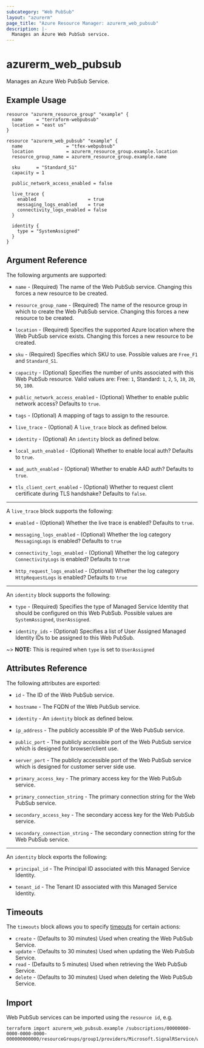 ```yaml
---
subcategory: "Web PubSub"
layout: "azurerm"
page_title: "Azure Resource Manager: azurerm_web_pubsub"
description: |-
  Manages an Azure Web PubSub service.
---
```


# azurerm_web_pubsub

Manages an Azure Web PubSub Service.

## Example Usage

```hcl
resource "azurerm_resource_group" "example" {
  name     = "terraform-webpubsub"
  location = "east us"
}

resource "azurerm_web_pubsub" "example" {
  name                = "tfex-webpubsub"
  location            = azurerm_resource_group.example.location
  resource_group_name = azurerm_resource_group.example.name

  sku      = "Standard_S1"
  capacity = 1

  public_network_access_enabled = false

  live_trace {
    enabled                   = true
    messaging_logs_enabled    = true
    connectivity_logs_enabled = false
  }

  identity {
    type = "SystemAssigned"
  }
}
```

## Argument Reference

The following arguments are supported:

* `name` - (Required) The name of the Web PubSub service. Changing this forces a new resource to be created.

* `resource_group_name` - (Required) The name of the resource group in which to create the Web PubSub service. Changing
  this forces a new resource to be created.

* `location` - (Required) Specifies the supported Azure location where the Web PubSub service exists. Changing this
  forces a new resource to be created.

* `sku` - (Required) Specifies which SKU to use. Possible values are `Free_F1` and `Standard_S1`.

* `capacity` - (Optional) Specifies the number of units associated with this Web PubSub resource. Valid values are:
  Free: `1`, Standard: `1`, `2`, `5`, `10`, `20`, `50`, `100`.

* `public_network_access_enabled` - (Optional) Whether to enable public network access? Defaults to `true`.

* `tags` - (Optional) A mapping of tags to assign to the resource.

* `live_trace` - (Optional) A `live_trace` block as defined below.

* `identity` - (Optional) An `identity` block as defined below.

* `local_auth_enabled` - (Optional) Whether to enable local auth? Defaults to `true`.

* `aad_auth_enabled` - (Optional) Whether to enable AAD auth? Defaults to `true`.

* `tls_client_cert_enabled` - (Optional)  Whether to request client certificate during TLS handshake? Defaults
  to `false`.

---

A `live_trace` block supports the following:

* `enabled` - (Optional) Whether the live trace is enabled? Defaults to `true`.

* `messaging_logs_enabled` - (Optional) Whether the log category `MessagingLogs` is enabled? Defaults to `true`

* `connectivity_logs_enabled` - (Optional) Whether the log category `ConnectivityLogs` is enabled? Defaults to `true`

* `http_request_logs_enabled` - (Optional) Whether the log category `HttpRequestLogs` is enabled? Defaults to `true`

---

An `identity` block supports the following:

* `type` - (Required) Specifies the type of Managed Service Identity that should be configured on this Web PubSub. Possible values are `SystemAssigned`, `UserAssigned`.

* `identity_ids` - (Optional) Specifies a list of User Assigned Managed Identity IDs to be assigned to this Web PubSub.

~> **NOTE:** This is required when `type` is set to `UserAssigned`

## Attributes Reference

The following attributes are exported:

* `id` - The ID of the Web PubSub service.

* `hostname` - The FQDN of the Web PubSub service.

* `identity` - An `identity` block as defined below.

* `ip_address` - The publicly accessible IP of the Web PubSub service.

* `public_port` - The publicly accessible port of the Web PubSub service which is designed for browser/client use.

* `server_port` - The publicly accessible port of the Web PubSub service which is designed for customer server side use.

* `primary_access_key` - The primary access key for the Web PubSub service.

* `primary_connection_string` - The primary connection string for the Web PubSub service.

* `secondary_access_key` - The secondary access key for the Web PubSub service.

* `secondary_connection_string` - The secondary connection string for the Web PubSub service.

---

An `identity` block exports the following:

* `principal_id` - The Principal ID associated with this Managed Service Identity.

* `tenant_id` - The Tenant ID associated with this Managed Service Identity.

## Timeouts

The `timeouts` block allows you to
specify [timeouts](https://www.terraform.io/language/resources/syntax#operation-timeouts) for certain actions:

* `create` - (Defaults to 30 minutes) Used when creating the Web PubSub Service.
* `update` - (Defaults to 30 minutes) Used when updating the Web PubSub Service.
* `read` - (Defaults to 5 minutes) Used when retrieving the Web PubSub Service.
* `delete` - (Defaults to 30 minutes) Used when deleting the Web PubSub Service.

## Import

Web PubSub services can be imported using the `resource id`, e.g.

```shell
terraform import azurerm_web_pubsub.example /subscriptions/00000000-0000-0000-0000-000000000000/resourceGroups/group1/providers/Microsoft.SignalRService/webPubSub/pubsub1
```
